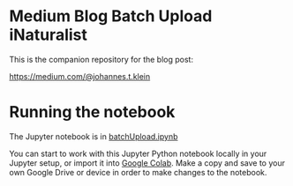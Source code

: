 # Medium Blog Batch Upload iNaturalist
This is the companion repository for the blog post:

<https://medium.com/@johannes.t.klein>


# Running the notebook
The Jupyter notebook is in [batchUpload.ipynb](batchUpload.ipynb)

You can start to work with this Jupyter Python notebook locally in your Jupyter setup, or import it into  [Google Colab](https://colab.research.google.com). Make a copy and save to your own Google Drive or device in order to make changes to the notebook.
